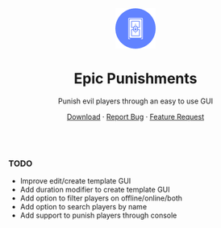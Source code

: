 <div align="center">
    <a>
        <img src="assets/logo.png" alt="Logo" width="80" height="80" />
    </a>
    <h1>Epic Punishments</h1>
    <p>Punish evil players through an easy to use GUI</p>
    <a href="https://www.spigotmc.org/resources/epic-punishments.98340/">Download</a>
    ·
    <a href="https://github.com/Markiesch/EpicPunishments/issues">Report Bug</a>
    ·
    <a href="https://github.com/Markiesch/EpicPunishments/issues">Feature Request</a>
</div>

<br />
<br />
<br />

### TODO

- Improve edit/create template GUI
- Add duration modifier to create template GUI
- Add option to filter players on offline/online/both
- Add option to search players by name
- Add support to punish players through console
